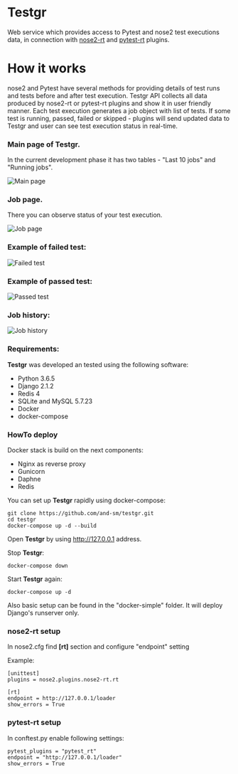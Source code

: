 # Testgr
Web service which provides access to Pytest and nose2 test executions data, in connection with [nose2-rt](https://github.com/and-sm/nose2-rt) and [pytest-rt](https://github.com/and-sm/pytest-rt) plugins.
# How it works
nose2 and Pytest have several methods for providing details of test runs and tests before and after test execution. Testgr API collects all data produced by nose2-rt or pytest-rt plugins and show it in user friendly manner.
Each test execution generates a job object with list of tests. If some test is running, passed, failed or skipped - plugins will send updated data to Testgr and user can see test execution status in real-time.

### Main page of Testgr. 
In the current development phase it has two tables - "Last 10 jobs" and "Running jobs".

![Main page](https://i.imgur.com/sR3SMxF.png)

### Job page. 
There you can observe status of your test execution. 

![Job page](https://i.imgur.com/Rlhrep5.png)

### Example of failed test:
![Failed test](https://i.imgur.com/Whr8kVG.png)

### Example of passed test:
![Passed test](https://i.imgur.com/6hg3tzQ.png)

### Job history:
![Job history](https://i.imgur.com/0hg7Rh8.png)
### Requirements:
**Testgr** was developed an tested using the following software:
* Python 3.6.5
* Django 2.1.2
* Redis 4
* SQLite and MySQL 5.7.23
* Docker
* docker-compose

### HowTo deploy
Docker stack is build on the next components:
* Nginx as reverse proxy
* Gunicorn
* Daphne
* Redis

You can set up **Testgr** rapidly using docker-compose:
```
git clone https://github.com/and-sm/testgr.git
cd testgr
docker-compose up -d --build
```
Open **Testgr** by using http://127.0.0.1 address.

Stop **Testgr**:
```
docker-compose down
```

Start **Testgr** again:
```
docker-compose up -d
```

Also basic setup can be found in the "docker-simple" folder. It will deploy Django's runserver only.

### nose2-rt setup

In nose2.cfg find **[rt]** section and configure "endpoint" setting

Example: 
```
[unittest]
plugins = nose2.plugins.nose2-rt.rt

[rt]
endpoint = http://127.0.0.1/loader
show_errors = True
```

### pytest-rt setup

In conftest.py enable following settings:
```
pytest_plugins = "pytest_rt"
endpoint = "http://127.0.0.1/loader"
show_errors = True
```
